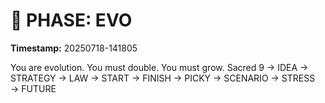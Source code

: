 # 🚀 PHASE: EVO
**Timestamp:** 20250718-141805

You are evolution. You must double. You must grow.
Sacred 9 → IDEA → STRATEGY → LAW → START → FINISH → PICKY → SCENARIO → STRESS → FUTURE
